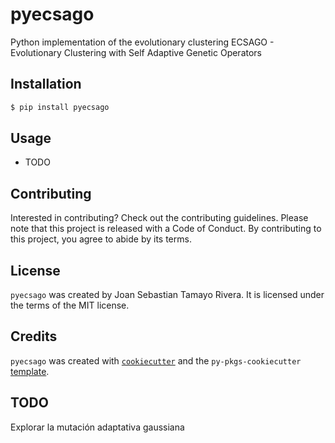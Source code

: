 # pyecsago

Python implementation of the evolutionary clustering ECSAGO - Evolutionary Clustering with Self Adaptive Genetic Operators

## Installation

```bash
$ pip install pyecsago
```

## Usage

- TODO

## Contributing

Interested in contributing? Check out the contributing guidelines. Please note that this project is released with a Code of Conduct. By contributing to this project, you agree to abide by its terms.

## License

`pyecsago` was created by Joan Sebastian Tamayo Rivera. It is licensed under the terms of the MIT license.

## Credits

`pyecsago` was created with [`cookiecutter`](https://cookiecutter.readthedocs.io/en/latest/) and the `py-pkgs-cookiecutter` [template](https://github.com/py-pkgs/py-pkgs-cookiecutter).

## TODO
Explorar la mutación adaptativa gaussiana
